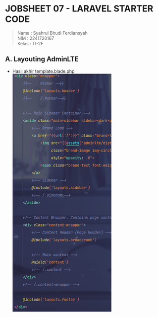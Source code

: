 # JOBSHEET 07 - LARAVEL STARTER CODE

> Nama : Syahrul Bhudi Ferdiansyah <br>
> NIM : 2241720167 <br>
> Kelas : TI-2F

## A. Layouting AdminLTE
- Hasil akhir template.blade.php<br>
![img.png](public/ss/js7(1).png)<br>
